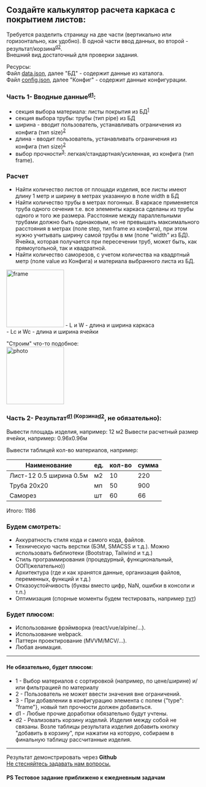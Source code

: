 ## Создайте калькулятор расчета каркаса с покрытием листов:

Требуется разделить страницу на две части (вертикально или горизонтально, как удобно). 
В одной части ввод данных, во второй - результат/корзина<sup><a href="#added">d2</a></sup>.<br>
Внешний вид достаточный для проверки задания.

Ресурсы:<br>
Файл [data.json](https://github.com/Vistegra/test-calc-js/blob/master/data/data.json), далее "БД" - содержит данные из каталога.<br>
Файл [config.json](https://github.com/Vistegra/test-calc-js/blob/master/data/config.json), далее "Конфиг" - содержит данные конфигурации.

### Часть 1- Вводные данные<sup><a href="#added">d1</a></sup>:
- секция выбора материала: листы покрытия из БД<sup><a href="#added">1</a></sup>
- секция выбора трубы: трубы (тип pipe) из БД
- ширина - вводит пользователь, устанавливать ограничения из конфига (тип size)<sup><a href="#added">2</a></sup>
- длина - вводит пользователь, устанавливать ограничения из конфига (тип size)<sup><a href="#added">2</a></sup>
- выбор прочности<sup><a href="#added">3</a></sup>: легкая/стандартная/усиленная, из конфига (тип frame).

### Расчет
- Найти количество листов от площади изделия, все листы имеют длину 1 метр и ширину в метрах указанную в поле width в БД
- Найти количество трубы в метрах погонных. 
В каркасе применяется труба одного сечения т.е. все элементы каркаса сделаны из трубы одного и того же размера.
Расстояние между параллельными трубами должно быть одинаковым, но не превышать максимального расстояния в метрах (поле step, тип frame из конфига), при этом нужно учитывать ширину самой трубы в мм (поле "width" из БД). Ячейка, которая получается при пересечении труб, может быть, как прямоугольной, так и квадратной.
- Найти количество саморезов, с учетом количества на квадртный метр (поле value из Конфига) и материала выбранного листа из БД.

<img src="https://github.com/Vistegra/test-calc-js/blob/master/frame.jpg" alt="frame" style="height: 150px;"/>
- L и W - длина и ширина каркаса<br>
- Lc и Wc - длина и ширина ячейки<br>


"Строим" что-то подобное:<br>
<img src="https://github.com/Vistegra/test-calc-js/blob/master/photo.jpg" alt="photo" style="height: 150px;"/>

### Часть 2- Результат<sup><a href="#added">d1</a></sup><sup> (Корзина<a href="#added">d2</a></sup>, не обязательно):
Вывести площадь изделия, например: 12 м2 
Вывести расчетный размер ячейки, например: 0.96х0.96м

Вывести таблицей кол-во материалов, например:

Наименование| ед.|кол-во|сумма
--- | --- | --- | ---
Лист-12 0.5 ширина 0.5м | м2 | 10 | 220
Труба 20х20 | мп | 50 | 900
Саморез | шт | 60 | 66

Итого: 1186

### Будем смотреть:

- Аккуратность стиля кода и самого кода, файлов.
- Техническую часть верстки (БЭМ, SMACSS и т.д.). Можно использовать библиотеки (Bootstrap, Tailwind и т.д.)
- Стиль программирования (процедурный, функциональный, ООП(желательно))
- Архитектура (где и как хранятся данные, организация файлов, переменных, функций и т.д.)
- Отказоустойчивость (буквы вместо цифр, NaN, ошибки в консоли и т.п.)
- Оптимизация (спорные моменты будем тестировать, например [тут](https://jsben.ch/))

### Будет плюсом:

- Использование фрэймворка (react/vue/alpine/...).
- Использование webpack.
- Паттерн проектирование (MVVM/MCV/...).
- Любая анимация.
<hr>

<a name="added"></a>
#### Не обязательно, будет плюсом:
- 1 - Выбор материалов с сортировкой (например, по цене/ширине) и/или фильтрацией по материалу
- 2 - Пользователь не может ввести значения вне ограничений.
- 3 - При добавлении в конфигурацию элемента с полем {"type": "frame"}, новый тип прочности должен добавиться.
- d1 - Любые прочие доработки обязательно будут учтены.
- d2 - Реализовать корзину изделий. Изделия между собой не связаны. Возле таблицы результата изделия добавить кнопку "добавить в корзину", при нажатии на которую, собираем в финальную таблицу рассчитанные изделия.

<hr>

Результат демонстрировать через **Github**<br>
[Не стесняйтесь задавать нам вопросы.](https://t.me/trydim85)

#### PS Тестовое задание приближено к ежедневным задачам
